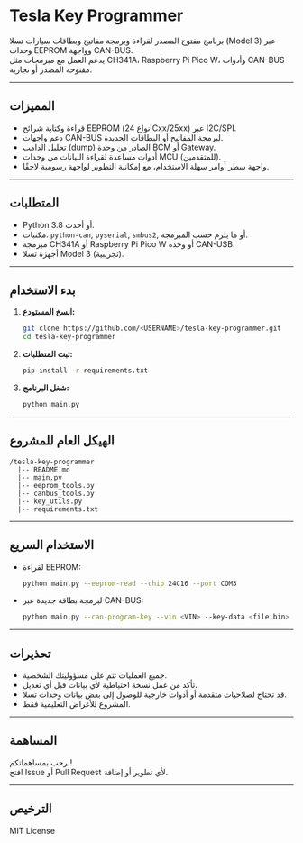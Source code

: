 # Tesla Key Programmer

برنامج مفتوح المصدر لقراءة وبرمجة مفاتيح وبطاقات سيارات تسلا (Model 3) عبر وحدات EEPROM وواجهة CAN-BUS.  
يدعم العمل مع مبرمجات مثل CH341A، Raspberry Pi Pico W، وأدوات CAN-BUS مفتوحة المصدر أو تجارية.

---

## المميزات

- قراءة وكتابة شرائح EEPROM (أنواع 24Cxx/25xx) عبر I2C/SPI.
- دعم واجهات CAN-BUS لبرمجة المفاتيح أو البطاقات الجديدة.
- تحليل الدامب (dump) الصادر من وحدة BCM أو Gateway.
- أدوات مساعدة لقراءة البيانات من وحدات MCU (للمتقدمين).
- واجهة سطر أوامر سهلة الاستخدام، مع إمكانية التطوير لواجهة رسومية لاحقًا.

---

## المتطلبات

- Python 3.8 أو أحدث.
- مكتبات: `python-can`, `pyserial`, `smbus2`, أو ما يلزم حسب المبرمجة.
- مبرمجة CH341A أو Raspberry Pi Pico W أو وحدة CAN-USB.
- أجهزة تسلا Model 3 (تجريبية).

---

## بدء الاستخدام

1. **انسخ المستودع:**
   ```bash
   git clone https://github.com/<USERNAME>/tesla-key-programmer.git
   cd tesla-key-programmer
   ```

2. **ثبت المتطلبات:**
   ```bash
   pip install -r requirements.txt
   ```

3. **شغل البرنامج:**
   ```bash
   python main.py
   ```

---

## الهيكل العام للمشروع

```plaintext
/tesla-key-programmer
  |-- README.md
  |-- main.py
  |-- eeprom_tools.py
  |-- canbus_tools.py
  |-- key_utils.py
  |-- requirements.txt
```

---

## الاستخدام السريع

- لقراءة EEPROM:
  ```bash
  python main.py --eeprom-read --chip 24C16 --port COM3
  ```

- لبرمجة بطاقة جديدة عبر CAN-BUS:
  ```bash
  python main.py --can-program-key --vin <VIN> --key-data <file.bin>
  ```

---

## تحذيرات

- جميع العمليات تتم على مسؤوليتك الشخصية.
- تأكد من عمل نسخة احتياطية لأي بيانات قبل أي تعديل.
- قد تحتاج لصلاحيات متقدمة أو أدوات خارجية للوصول إلى بعض بيانات وحدات تسلا.
- المشروع للأغراض التعليمية فقط.

---

## المساهمة

نرحب بمساهماتكم!  
افتح Issue أو Pull Request لأي تطوير أو إضافة.

---

## الترخيص

MIT License
